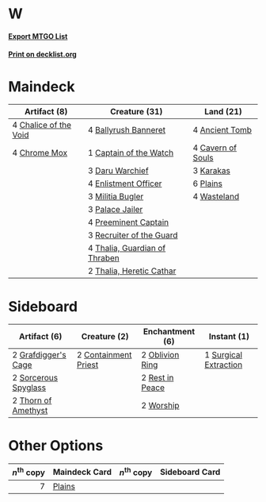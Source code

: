 # W

#### [Export MTGO List](../collection/W/W.txt)
#### [Print on decklist.org](http://decklist.org/?deckmain=4%09Ancient%20Tomb%0A4%09Ballyrush%20Banneret%0A1%09Captain%20of%20the%20Watch%0A4%09Cavern%20of%20Souls%0A4%09Chalice%20of%20the%20Void%0A4%09Chrome%20Mox%0A3%09Daru%20Warchief%0A4%09Enlistment%20Officer%0A3%09Karakas%0A3%09Militia%20Bugler%0A3%09Palace%20Jailer%0A6%09Plains%0A4%09Preeminent%20Captain%0A3%09Recruiter%20of%20the%20Guard%0A4%09Thalia,%20Guardian%20of%20Thraben%0A2%09Thalia,%20Heretic%20Cathar%0A4%09Wasteland&deckside=2%09Containment%20Priest%0A2%09Grafdigger's%20Cage%0A2%09Oblivion%20Ring%0A2%09Rest%20in%20Peace%0A2%09Sorcerous%20Spyglass%0A1%09Surgical%20Extraction%0A2%09Thorn%20of%20Amethyst%0A2%09Worship)
# Maindeck

|                                          Artifact (8)                                          |                                             Creature (31)                                              |                                         Land (21)                                          |
|------------------------------------------------------------------------------------------------|--------------------------------------------------------------------------------------------------------|--------------------------------------------------------------------------------------------|
|4 [Chalice of the Void](http://gatherer.wizards.com/Pages/Card/Details.aspx?multiverseid=370411)|4 [Ballyrush Banneret](http://gatherer.wizards.com/Pages/Card/Details.aspx?multiverseid=152623)         |4 [Ancient Tomb](http://gatherer.wizards.com/Pages/Card/Details.aspx?multiverseid=382842)   |
|4 [Chrome Mox](http://gatherer.wizards.com/Pages/Card/Details.aspx?multiverseid=413761)         |1 [Captain of the Watch](http://gatherer.wizards.com/Pages/Card/Details.aspx?multiverseid=394354)       |4 [Cavern of Souls](http://gatherer.wizards.com/Pages/Card/Details.aspx?multiverseid=426057)|
|                                                                                                |3 [Daru Warchief](http://gatherer.wizards.com/Pages/Card/Details.aspx?multiverseid=43625)               |3 [Karakas](http://gatherer.wizards.com/Pages/Card/Details.aspx?multiverseid=201198)        |
|                                                                                                |4 [Enlistment Officer](http://gatherer.wizards.com/Pages/Card/Details.aspx?multiverseid=27657)          |6 [Plains](http://gatherer.wizards.com/Pages/Card/Details.aspx?multiverseid=439601)         |
|                                                                                                |3 [Militia Bugler](http://gatherer.wizards.com/Pages/Card/Details.aspx?multiverseid=447165)             |4 [Wasteland](http://gatherer.wizards.com/Pages/Card/Details.aspx?multiverseid=413790)      |
|                                                                                                |3 [Palace Jailer](http://gatherer.wizards.com/Pages/Card/Details.aspx?multiverseid=416775)              |                                                                                            |
|                                                                                                |4 [Preeminent Captain](http://gatherer.wizards.com/Pages/Card/Details.aspx?multiverseid=152595)         |                                                                                            |
|                                                                                                |3 [Recruiter of the Guard](http://gatherer.wizards.com/Pages/Card/Details.aspx?multiverseid=416779)     |                                                                                            |
|                                                                                                |4 [Thalia, Guardian of Thraben](http://gatherer.wizards.com/Pages/Card/Details.aspx?multiverseid=442025)|                                                                                            |
|                                                                                                |2 [Thalia, Heretic Cathar](http://gatherer.wizards.com/Pages/Card/Details.aspx?multiverseid=414338)     |                                                                                            |


# Sideboard

|                                         Artifact (6)                                          |                                         Creature (2)                                          |                                     Enchantment (6)                                      |                                          Instant (1)                                           |
|-----------------------------------------------------------------------------------------------|-----------------------------------------------------------------------------------------------|------------------------------------------------------------------------------------------|------------------------------------------------------------------------------------------------|
|2 [Grafdigger's Cage](http://gatherer.wizards.com/Pages/Card/Details.aspx?multiverseid=426046) |2 [Containment Priest](http://gatherer.wizards.com/Pages/Card/Details.aspx?multiverseid=429862)|2 [Oblivion Ring](http://gatherer.wizards.com/Pages/Card/Details.aspx?multiverseid=205396)|1 [Surgical Extraction](http://gatherer.wizards.com/Pages/Card/Details.aspx?multiverseid=397706)|
|2 [Sorcerous Spyglass](http://gatherer.wizards.com/Pages/Card/Details.aspx?multiverseid=435407)|                                                                                               |2 [Rest in Peace](http://gatherer.wizards.com/Pages/Card/Details.aspx?multiverseid=442021)|                                                                                                |
|2 [Thorn of Amethyst](http://gatherer.wizards.com/Pages/Card/Details.aspx?multiverseid=140166) |                                                                                               |2 [Worship](http://gatherer.wizards.com/Pages/Card/Details.aspx?multiverseid=429865)      |                                                                                                |


# Other Options

|*n*<sup>th</sup> copy|                                  Maindeck Card                                  |*n*<sup>th</sup> copy|Sideboard Card|
|--------------------:|---------------------------------------------------------------------------------|---------------------|--------------|
|                    7|[Plains](http://gatherer.wizards.com/Pages/Card/Details.aspx?multiverseid=439601)|                     |              |

